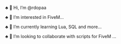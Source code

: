 ♣ 👋 Hi, I’m @rdopaa

♣ 👀 I’m interested in FiveM...

♣ 🌱 I’m currently learning Lua, SQL and more...

♣ 💞️ I’m looking to collaborate with scripts for FiveM ...


<!---
rdopaa/rdopaa is a ✨ special ✨ repository because its `README.md` (this file) appears on your GitHub profile.
You can click the Preview link to take a look at your changes.
--->
